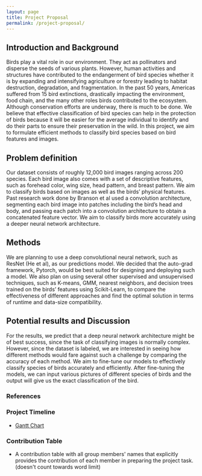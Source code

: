 ```yaml
---
layout: page
title: Project Proposal
permalink: /project-proposal/
---
```


## Introduction and Background
Birds play a vital role in our environment. They act as pollinators and disperse the seeds of various plants. However, human activities and structures have contributed to the endangerment of bird species whether it is by expanding and intensifying agriculture or forestry leading to habitat destruction, degradation, and fragmentation. In the past 50 years, Americas suffered from 15 bird extinctions, drastically impacting the environment, food chain, and the many other roles birds contributed to the ecosystem. Although conservation efforts are underway, there is much to be done. We believe that effective classification of bird species can help in the protection of birds because it will be easier for the average individual to identify and do their parts to ensure their preservation in the wild. In this project, we aim to formulate efficient methods to classify bird species based on bird features and images.


## Problem definition
Our dataset consists of roughly 12,000 bird images ranging across 200 species. Each bird image also comes with a set of descriptive features, such as forehead color, wing size, head pattern, and breast pattern. We aim to classify birds based on images as well as the birds’ physical features.  Past research work done by Branson et al used a convolution architecture, segmenting each bird image into patches including the bird’s head and body, and passing each patch into a convolution architecture to obtain a concatenated feature vector. We aim to classify birds more accurately using a deeper neural network architecture.

## Methods
We are planning to use a deep convolutional neural network, such as ResNet (He et al), as our predictions model. We decided that the auto-grad framework, Pytorch, would be best suited for designing and deploying such a model. We also plan on using several other supervised and unsupervised techniques, such as K-means, GMM, nearest neighbors, and decision trees trained on the birds’ features using Scikit-Learn, to compare the effectiveness of different approaches and find the optimal solution in terms of runtime and data-size compatibility.

## Potential results and Discussion
For the results, we predict that a deep neural network architecture might be of best success, since the task of classifying images is normally complex. However, since the dataset is labeled, we are interested in seeing how different methods would fare against such a challenge by comparing the accuracy of each method. We aim to fine-tune our models to effectively classify species of birds accurately and efficiently. After fine-tuning the models, we can input various pictures of different species of birds and the output will give us the exact classification of the bird.


### References

### Project Timeline
* [Gantt Chart](https://docs.google.com/spreadsheets/d/1K8TAAyZyUx2GFHKz_3PumAwTwLIs4kbEIz4do6UTyDA/edit?usp=sharing)

### Contribution Table
* A contribution table with all group members' names that explicitly provides the contribution of each member in preparing the project task.
(doesn't count towards word limit)
